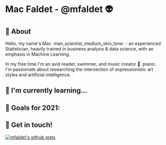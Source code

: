# Mac Faldet - @mfaldet :alien:

## :open_book: About
Hello, my name's Mac :man_scientist_medium_skin_tone: - an experienced Statistician, heavily trained in business analysis & data science, with an emphasis in Machine Learning.

In my free time I'm an avid reader, swimmer, and music creator :guitar: :piano:. I'm passionate about researching the intersection of expressionistic art styles and artificial intelligence.

## 🌱 I'm currently learning...


## :crystal_ball: Goals for 2021:


## :link: Get in touch!


[![mfaldet's github stats](https://github-readme-stats.vercel.app/api?username=mfaldet)](https://github.com/anuraghazra/github-readme-stats)
